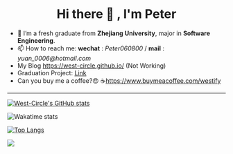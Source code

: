  # <div align="center"> Hi there 👋 , I'm Peter </div>

* 🌱 I’m a fresh graduate from __Zhejiang University__, major in __Software Engineering__.
* 📫 How to reach me: __wechat__ : _Peter060800_ / __mail__ : _yuan_0006@hotmail.com_
* My Blog https://west-circle.github.io/ (Not Working)
* Graduation Project: [Link](https://github.com/West-Circle/GraduationProject)
* Can you buy me a coffee?😍 ☕https://www.buymeacoffee.com/westify
<!--
**WestCircle68/WestCircle68** is a ✨ _special_ ✨ repository because its `README.md` (this file) appears on your GitHub profile.

Here are some ideas to get you started:

- 🔭 I’m currently working on ...

- 👯 I’m looking to collaborate on ...
- 🤔 I’m looking for help with ...
- 💬 Ask me about ...
- 
- 😄 Pronouns: ...
- ⚡ Fun fact: ...
-->

---

[![West-Circle's GitHub stats](https://github-readme-stats.vercel.app/api?username=West-Circle&count_private=true&show_icons=true&theme=tokyonight)](https://github.com/anuraghazra/github-readme-stats)

![Wakatime stats](https://github-readme-stats.vercel.app/api/wakatime?username=Peter&theme=tokyonight&layout=compact&custom_title=Weekly%20Development%20Breakdown)

[![Top Langs](https://github-readme-stats.vercel.app/api/top-langs/?username=West-Circle&layout=compact&hide=html,css&langs_count=10&theme=tokyonight)](https://github.com/anuraghazra/github-readme-stats)

<!--![](https://api.visitorbadge.io/api/VisitorHit?user=West-Circle&repo=GraduationProject&countColor=%237B1E7A)-->

![](https://komarev.com/ghpvc/?username=West-Circle&style=for-the-badge&color=237bea)

